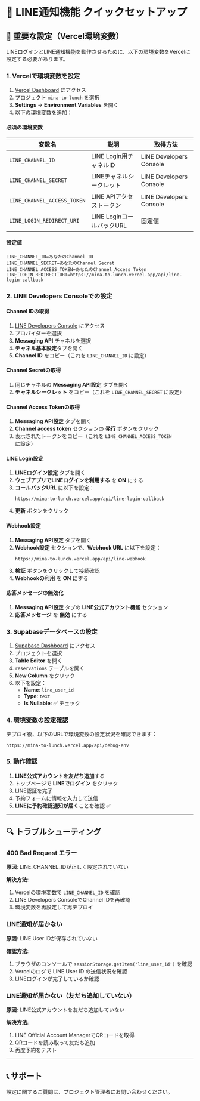 # 🔧 LINE通知機能 クイックセットアップ

## 🚨 重要な設定（Vercel環境変数）

LINEログインとLINE通知機能を動作させるために、以下の環境変数をVercelに設定する必要があります。

### 1. Vercelで環境変数を設定

1. [Vercel Dashboard](https://vercel.com/dashboard) にアクセス
2. プロジェクト `mina-to-lunch` を選択
3. **Settings** → **Environment Variables** を開く
4. 以下の環境変数を追加：

#### 必須の環境変数

| 変数名 | 説明 | 取得方法 |
|--------|------|----------|
| `LINE_CHANNEL_ID` | LINE Login用チャネルID | LINE Developers Console |
| `LINE_CHANNEL_SECRET` | LINEチャネルシークレット | LINE Developers Console |
| `LINE_CHANNEL_ACCESS_TOKEN` | LINE APIアクセストークン | LINE Developers Console |
| `LINE_LOGIN_REDIRECT_URI` | LINE LoginコールバックURL | 固定値 |

#### 設定値

```env
LINE_CHANNEL_ID=あなたのChannel ID
LINE_CHANNEL_SECRET=あなたのChannel Secret
LINE_CHANNEL_ACCESS_TOKEN=あなたのChannel Access Token
LINE_LOGIN_REDIRECT_URI=https://mina-to-lunch.vercel.app/api/line-login-callback
```

### 2. LINE Developers Consoleでの設定

#### Channel IDの取得

1. [LINE Developers Console](https://developers.line.biz/console/) にアクセス
2. プロバイダーを選択
3. **Messaging API** チャネルを選択
4. **チャネル基本設定**タブを開く
5. **Channel ID** をコピー（これを `LINE_CHANNEL_ID` に設定）

#### Channel Secretの取得

1. 同じチャネルの **Messaging API設定** タブを開く
2. **チャネルシークレット** をコピー（これを `LINE_CHANNEL_SECRET` に設定）

#### Channel Access Tokenの取得

1. **Messaging API設定** タブを開く
2. **Channel access token** セクションの **発行** ボタンをクリック
3. 表示されたトークンをコピー（これを `LINE_CHANNEL_ACCESS_TOKEN` に設定）

#### LINE Login設定

1. **LINEログイン設定** タブを開く
2. **ウェブアプリでLINEログインを利用する** を **ON** にする
3. **コールバックURL** に以下を設定：
   ```
   https://mina-to-lunch.vercel.app/api/line-login-callback
   ```
4. **更新** ボタンをクリック

#### Webhook設定

1. **Messaging API設定** タブを開く
2. **Webhook設定** セクションで、**Webhook URL** に以下を設定：
   ```
   https://mina-to-lunch.vercel.app/api/line-webhook
   ```
3. **検証** ボタンをクリックして接続確認
4. **Webhookの利用** を **ON** にする

#### 応答メッセージの無効化

1. **Messaging API設定** タブの **LINE公式アカウント機能** セクション
2. **応答メッセージ** を **無効** にする

### 3. Supabaseデータベースの設定

1. [Supabase Dashboard](https://supabase.com/dashboard) にアクセス
2. プロジェクトを選択
3. **Table Editor** を開く
4. `reservations` テーブルを開く
5. **New Column** をクリック
6. 以下を設定：
   - **Name**: `line_user_id`
   - **Type**: `text`
   - **Is Nullable**: ✅ チェック

### 4. 環境変数の設定確認

デプロイ後、以下のURLで環境変数の設定状況を確認できます：

```
https://mina-to-lunch.vercel.app/api/debug-env
```

### 5. 動作確認

1. **LINE公式アカウントを友だち追加**する
2. トップページで **LINEでログイン** をクリック
3. LINE認証を完了
4. 予約フォームに情報を入力して送信
5. **LINEに予約確認通知が届く**ことを確認 ✅

---

## 🔍 トラブルシューティング

### 400 Bad Request エラー

**原因**: LINE_CHANNEL_IDが正しく設定されていない

**解決方法**:
1. Vercelの環境変数で `LINE_CHANNEL_ID` を確認
2. LINE Developers ConsoleでChannel IDを再確認
3. 環境変数を再設定して再デプロイ

### LINE通知が届かない

**原因**: LINE User IDが保存されていない

**確認方法**:
1. ブラウザのコンソールで `sessionStorage.getItem('line_user_id')` を確認
2. Vercelのログで LINE User ID の送信状況を確認
3. LINEログインが完了しているか確認

### LINE通知が届かない（友だち追加していない）

**原因**: LINE公式アカウントを友だち追加していない

**解決方法**:
1. LINE Official Account ManagerでQRコードを取得
2. QRコードを読み取って友だち追加
3. 再度予約をテスト

---

## 📞 サポート

設定に関するご質問は、プロジェクト管理者にお問い合わせください。

